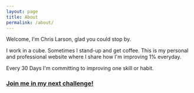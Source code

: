 ```yaml
---
layout: page
title: About
permalink: /about/
---
```

Welcome, I'm Chris Larson, glad you could stop by.

I work in a cube. Sometimes I stand-up and get coffee. This is my personal and professional website where I share how I'm improving 1% everyday.

Every 30 Days I'm committing to improving one skill or habit.

### [Join me in my next challenge!](https://app.convertkit.com/landing_pages/112135)

<amp-img width="600" height="400" alt="Welcome to 30 Days Of Running" layout="responsive" src="{{ site.baseurl }}/img/profile-lg.jpg "></amp-img>

